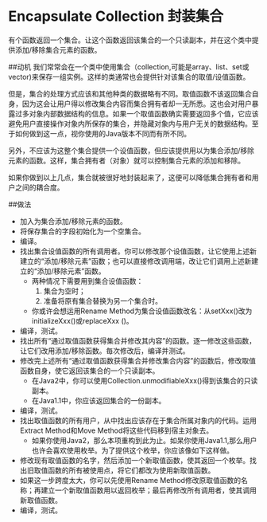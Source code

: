 # Encapsulate Collection 封装集合

有个函数返回一个集合。让这个函数返回该集合的一个只读副本，并在这个类中提供添加/移除集合元素的函数。

##动机
我们常常会在一个类中使用集合（collection,可能是array、list、set或vector)来保存一组实例。这样的类通常也会提供针对该集合的取值/设值函数。

但是，集合的处理方式应该和其他种类的数据略有不同。取值函数不该返回集合自身，因为这会让用户得以修改集合内容而集合拥有者却一无所悉。这也会对用户暴露过多对象内部数据结构的信息。如果一个取值函数确实需要返回多个值，它应该避免用户直接操作对象内所保存的集合，并隐藏对象内与用户无关的数据结构。至于如何做到这一点，视你使用的Java版本不同而有所不同。

另外，不应该为这整个集合提供一个设值函数，但应该提供用以为集合添加/移除元素的函数。这样，集合拥有者（对象）就可以控制集合元素的添加和移除。

如果你做到以上几点，集合就被很好地封装起来了，这便可以降低集合拥有者和用户之间的耦合度。

##做法
* 加入为集合添加/移除元素的函数。
* 将保存集合的字段初始化为一个空集合。
* 编译。
* 找出集合设值函数的所有调用者。你可以修改那个设值函数，让它使用上述新建立的“添加/移除元素”函数；也可以直接修改调用端，改让它们调用上述新建立的“添加/移除元素”函数。
  * 两种情况下需要用到集合设值函数：
    1. 集合为空时；
    2. 准备将原有集合替换为另一个集合时。
  * 你或许会想运用Rename Method为集合设值函数改名：从setXxx()改为initializeXxx()或replaceXxx ()。
* 编译，测试。
* 找出所有“通过取值函数获得集合并修改其内容”的函数。逐一修改这些函数，让它们改用添加/移除函数。毎次修改后，编译并测试。
* 修改完上述所有“通过取值函数获得集合并修改集合内容”的函数后，修改取值函数自身，使它返回该集合的一个只读副本。
  * 在Java2中，你可以使用Collection.unmodifiableXxx()得到该集合的只读副本。
  * 在Java1.1中，你应该返回集合的一份副本。
* 编译，测试。
* 找出取值函数的所有用户，从中找出应该存在于集合所属对象内的代码。运用Extract Method和Move Method将这些代码移到宿主对象去。
  * 如果你使用Java2，那么本项重构到此为止。如杲你使用Java1.1,那么用户也许会喜欢使用枚举。为了提供这个枚举，你应该像如下这样做。
* 修改现有取值函数的名字，然后添加一个新取值函数，使其返回一个枚举。找出旧取值函数的所有被使用点，将它们都改为使用新取值函数。
* 如果这一步跨度太大，你可以先使用Rename Method修改原取值函数的名称；再建立一个新取值函数用以返回枚举；最后再修改所有调用者，使其调用新取值函数。
* 编译，测试。